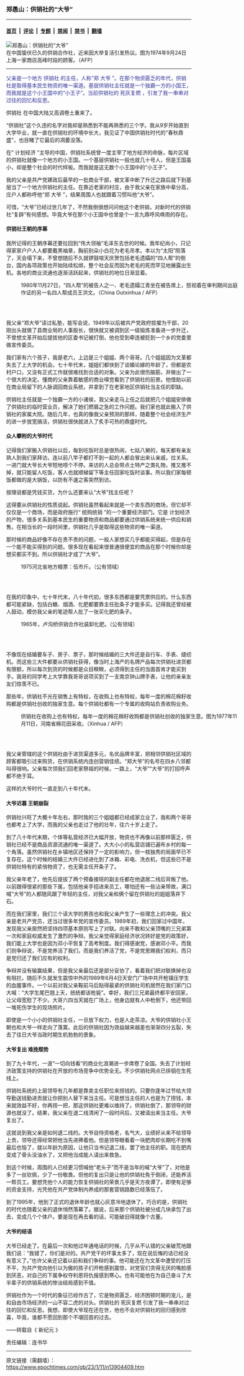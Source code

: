 ### 郑愚山：供销社的“大爷”

---

#### [首页](../../../..?n13904409) &nbsp;|&nbsp; [评论](../../../../../epoch-comment?n13904409) &nbsp;|&nbsp; [专题](../../../../../epoch-special?n13904409) &nbsp;|&nbsp; [禁闻](../../../../../epoch-news?n13904409) &nbsp;|&nbsp; [禁书](../../../../../books?n13904409) &nbsp;|&nbsp; [翻墙](https://github.com/gfw-breaker/nogfw/blob/master/README.md?n13904409)


<div><img alt="郑愚山：供销社的“大爷”" class="attachment-djy_600_400 size-djy_600_400 wp-post-image" src="https://i.epochtimes.com/assets/uploads/2023/01/id13904413-000_1AY0J1-600x400.jpg"/>
<div class="caption">
 在中国蛰伏已久的供销合作社，近来因大举复活引发热议。图为1974年9月24日上海一家商店高峰时段的顾客。（AFP）
</div></div><hr/><div class="post_content" id="artbody" itemprop="articleBody">
 <!-- article content begin -->
 <p>
  <span style="color: #333399;">
   父亲是一个地方
   <ok href="https://www.epochtimes.com/gb/tag/%E4%BE%9B%E9%94%80%E7%A4%BE.html">
    供销社
   </ok>
   的主任，人称“郑
   <ok href="https://www.epochtimes.com/gb/tag/%E5%A4%A7%E7%88%B7.html">
    大爷
   </ok>
   ”。在那个物资匮乏的年代，供销社是取得基本民生物资的唯一渠道。基层供销社主任就是一个独霸一方的小国王，而我就是这个小王国中的“小王子”。当前供销社的
   <ok href="https://www.epochtimes.com/gb/tag/%E6%AD%BB%E7%81%B0%E5%A4%8D%E7%87%83.html">
    死灰复燃
   </ok>
   ，引发了我一串串对过往的回忆和反思。
  </span>
 </p>
 <p>
  <ok href="https://www.epochtimes.com/gb/tag/%E4%BE%9B%E9%94%80%E7%A4%BE.html">
   供销社
  </ok>
  在中国大陆又高调卷土重来了。
 </p>
 <p>
  “供销社”这个久违的名字对我却是熟悉到不能再熟悉的三个字。我从9岁开始直到大学毕业，就一直在供销社的环境中长大，我见证了中国供销社时代的“春秋鼎盛”，也目睹了它最后的凋萎没落。
 </p>
 <p>
  在“
  <ok href="https://www.epochtimes.com/gb/tag/%E8%AE%A1%E5%88%92%E7%BB%8F%E6%B5%8E.html">
   计划经济
  </ok>
  ”主导的中国，供销社系统曾一度主宰了地方经济的命脉，每片区域的供销社就像一个地方的小王国。一个基层供销社一般也就几十号人，但是王国虽小，却是整个社会的时代样板。而我就是这无数个小王国中的“小王子”。
 </p>
 <p>
  我的父亲是共产党建政后最早的一批商业干部，被文革中断了升迁之路后就下到基层当了一个地方供销社的主任。在靠近老家的村庄，由于我父亲在家族中辈分高，庄户人都称呼他“郑
  <ok href="https://www.epochtimes.com/gb/tag/%E5%A4%A7%E7%88%B7.html">
   大爷
  </ok>
  ”，结果周围人也就跟着习惯叫他“大爷”。
 </p>
 <p>
  可惜，“大爷”已经过世几年了，不然我倒很想问问他这个老供销，对新时代的供销社“复辟”有何感想。毕竟大爷在那个小王国中也曾是个一言九鼎呼风唤雨的存在。
 </p>
 <h4>
  供销社王朝的序幕
 </h4>
 <p>
  我所记得的王朝序幕还要拉回到“伟大领袖”毛泽东去世的时候。我年纪尚小，只记得家家户户人人都要戴黑袖章，胸前别朵小白花为老毛吊孝。本以为“太阳”陨落了，天会塌下来，不曾想随后不久就锣鼓喧天庆贺包括老毛遗孀的“四人帮”的倒台，国内各项政策也开始陆续松绑，整个社会反而因为老毛的死而罕见地展露出生机。各地的商业流通也逐渐活跃起来，供销社的地位日渐显着。
 </p>
 <figure aria-describedby="caption-attachment-13904415" class="wp-caption alignnone" id="attachment_13904415" style="width: 600px">
  <ok href="https://i.epochtimes.com/assets/uploads/2023/01/id13904415-000_ARP1494335-e1673423573776.jpg" target="_blank">
   <img alt="" class="size-large wp-image-13904415" src="https://i.epochtimes.com/assets/uploads/2023/01/id13904415-000_ARP1494335-600x339.jpg"/>
  </ok>
  <br/><figcaption class="wp-caption-text" id="caption-attachment-13904415">
   1980年11月27日，“四人帮”的被告人之一、老毛遗孀江青坐在被告席上，怒视着在审判期间出庭作证的另一名四人帮成员王洪文。（China Outxinhua / AFP）
  </figcaption><br/>
 </figure><br/>
 <p>
  我父亲“郑大爷”读过私塾，能写会说，1949年以后被共产党政府拔擢为干部，20刚出头就做了县商业局的人事股长，很快就又被调到区一级锻炼准备进一步升迁，不曾想文革开始后提拔他的区委书记被打倒，他也受到牵连被贬到一个乡的党委里做宣传委员。
 </p>
 <p>
  我们家有六个孩子，我是老六，上边是三个姐姐、两个哥哥。几个姐姐因为文革都失去了上大学的机会。七十年代末，姐姐们都快到了谈婚论嫁的年龄了，但都是农村户口，又没有正式工作就很难找到合适的对象。父亲为此很伤脑筋，并做出了一个很大的决定。懂商的父亲靠着敏感的商业嗅觉看到了供销社的前景。他借助以前在商业局留下的人脉调回商业系统，并拿到了在老家地区供销社当主任的职缺。
 </p>
 <p>
  供销社主任就是一个独霸一方的小诸侯，我父亲走马上任之后就把几个姐姐安排做了供销社的临时营业员，解决了她们燃眉之急的工作问题。我们家也就此搬入了供销社的家属大院。随后几年，也真的像我父亲预测的那样，随着整个社会经济生产的进一步放宽搞活，供销社很快就进入了炙手可热的鼎盛时代。
 </p>
 <h4>
  众人攀附的大爷时代
 </h4>
 <p>
  记得我们家搬入供销社以后，每到吃饭时总是很热闹，七姑八舅的，每天都有亲友熟人到我们家拜访。连以前八竿子都打不到一起的人都会冒出来认亲戚，拉关系。一进门就大爷长大爷短地唠个不停。来访的人总会带点土特产之类礼物，推又推不掉，就只能留人吃饭，客人也就顺梯留下等主任回家吃饭时谈事。所以我们家每顿饭都做的是大锅饭，以防有不速之客突然到访。
 </p>
 <p>
  按理说都是凭钱买货，为什么还要来认“大爷”找主任呢？
 </p>
 <p>
  这得要从供销社的性质说起。供销社虽然看起来就是一个卖东西的商场，但它却不仅仅是一个商场，而是政府施行“
  <ok href="https://www.epochtimes.com/gb/tag/%E7%BB%9F%E8%B4%AD%E7%BB%9F%E9%94%80.html">
   统购统销
  </ok>
  ”的一个重要经济部门。它是
  <ok href="https://www.epochtimes.com/gb/tag/%E8%AE%A1%E5%88%92%E7%BB%8F%E6%B5%8E.html">
   计划经济
  </ok>
  的产物，很多关系到基本民生的重要物资和商品都要通过供销系统来统一供应和销售。在相当长的一段时间里，供销社几乎是取得这些物资的唯一渠道。
 </p>
 <p>
  那时候的商品好像不存在贵不贵的问题，一般人家想买几乎都能买得起，但是存在一个能不能买得到的问题。很多现在看起来很普通很便宜的商品在那个时候你却是想买都买不到。所以供销社才成了“大爷”。
 </p>
 <figure aria-describedby="caption-attachment-13904417" class="wp-caption alignnone" id="attachment_13904417" style="width: 600px">
  <ok href="https://i.epochtimes.com/assets/uploads/2023/01/id13904417-1975-e1673423715677.jpg" target="_blank">
   <img alt="" class="size-large wp-image-13904417" src="https://i.epochtimes.com/assets/uploads/2023/01/id13904417-1975-600x507.jpg"/>
  </ok>
  <br/><figcaption class="wp-caption-text" id="caption-attachment-13904417">
   1975河北省地方粮票：伍市斤。（公有领域）
  </figcaption><br/>
 </figure><br/>
 <p>
  在我的印象中，七十年代末，八十年代初，很多东西都是要凭票供应的。什么东西都可能紧缺，包括白糖、烟酒、化肥都要靠主任批条子才能多买。记得我还曾经被人鼓动，模仿我父亲的笔迹帮人批了一张买化肥的条子。
 </p>
 <figure aria-describedby="caption-attachment-13904419" class="wp-caption alignnone" id="attachment_13904419" style="width: 600px">
  <ok href="https://i.epochtimes.com/assets/uploads/2023/01/id13904419-1965-5.jpg" target="_blank">
   <img alt="" class="size-large wp-image-13904419" src="https://i.epochtimes.com/assets/uploads/2023/01/id13904419-1965-5-600x452.jpg"/>
  </ok>
  <br/><figcaption class="wp-caption-text" id="caption-attachment-13904419">
   1965年，卢沟桥供销合作社装卸化肥。（公有领域）
  </figcaption><br/>
 </figure><br/>
 <p>
  不像现在结婚要车子、房子、票子，那时候结婚的三大件还是自行车、手表、缝纫机。而这些三大件都要从供销社获得，像当时上海产的名牌产品每次供销社进货都有限额，所以每次到货的时候都是众目睽睽，必须得到主任的当面首肯才能买到手。我哥的同学考上大学靠我哥哥说项买到了一支南京钟山牌手表，让他的亲亲友友们惊羡不已。
 </p>
 <p>
  那些年，供销社不光在销售上有特权，在收购上也有特权，每年一度的棉花棉籽收购都是供销社创收的独家生意。每个供销社都有一个专属的收购站负责收购业务。
 </p>
 <figure aria-describedby="caption-attachment-13904422" class="wp-caption alignnone" id="attachment_13904422" style="width: 600px">
  <ok href="https://i.epochtimes.com/assets/uploads/2023/01/id13904422-p21_000_1AY0I7-e1673423912923.jpg" target="_blank">
   <img alt="" class="size-large wp-image-13904422" src="https://i.epochtimes.com/assets/uploads/2023/01/id13904422-p21_000_1AY0I7-600x446.jpg"/>
  </ok>
  <br/><figcaption class="wp-caption-text" id="caption-attachment-13904422">
   供销社在收购上也有特权，每年一度的棉花棉籽收购都是供销社创收的独家生意。图为1977年11月11日，河南省棉花田采收。（Xinhua / AFP）
  </figcaption><br/>
 </figure><br/>
 <p>
  我父亲管辖的这个供销社由于进货渠道多元，名优品牌丰富，把相邻供销社区域的顾客都吸引过来购货，在供销系统内连创营销佳绩。“郑大爷”的名号在四乡八邻都叫得很响。父亲每次领我们回老家祭祖的时候，一路上，“大爷”“大爷”的打招呼声都不绝于耳。
 </p>
 <p>
  这样的大爷时代一直走到八十年代末。
 </p>
 <h4>
  大爷迟暮 王朝崩裂
 </h4>
 <p>
  供销社兴旺了大概十年左右，那时我的三个姐姐都已经成家立业了，我和两个哥哥也都考上了大学，而我的父亲也走过了他的壮年，往六十岁上走了。
 </p>
 <p>
  到了八十年代末期，个体等私营经济已大幅开放，物资也不再像以前那样匮乏，供销社已经不是商品资源流通的唯一渠道了。大大小小的私营店铺已遍布乡村的每一个角落。虽然供销社在乡镇地区还保持了一定的影响力，但一枝独秀的局面早已不复存在。这个时候的结婚三大件已经进化到了冰箱、彩电、洗衣机，但这些已不是供销社特有的紧俏物资了，也无需主任开条子了。
 </p>
 <p>
  我父亲年老了，他先后提拔了两个预备接班的副主任都在他退居二线后背叛了他。以前跟得很紧的那些下属，包括他亲手招进来员工，哪怕还有一些沾亲带故，满口喊“大爷”的人都随风跟了年轻的主任，对我父亲和俩个留在供销社的姐姐落井下石。
 </p>
 <p>
  而在我们家里，我们三个读大学的男孩也和我父亲产生了一些理念上的冲突。我父亲是老共产党员，还当过很多年党的宣传委员。1989年初，我们回家过中国年，发现我父亲居然把坚持四项基本原则写上了对联。向来不敢和父亲顶嘴的三兄弟第一次和家庭权威发生了激烈的争辩。我父亲觉得家庭经济状况转好是党的政策好，我们能上大学也是因为邓小平恢复了高考制度。我们得感谢党，感谢邓小平。而我们则争辩说，不是党养活了我们，而是我们养活了党，不是党恩赐我们权利，而只是党归还了我们应有的权利。
 </p>
 <p>
  争辩并没有输赢结果，但是我父亲最后还是部分妥协了，看着我们把对联换掉也没有阻拦。随后不久就发生震惊中外的1989年6月4日天安门广场中共开枪镇压学生的血腥事件。一个以前对我父亲鞍前马后贴得最紧的供销社司机居然在我们家门口大喊：“大学生尾巴翘上天，统统都该枪毙”。幸好，我们三兄弟最终都平安回家，让父母宽慰了不少。大哥六四当天就在广场上，他身边就有人中枪倒下，他还带回一堆死伤学生的现场照片。
 </p>
 <p>
  即使是一个小小的供销社主任，一旦放下权力，也是人走茶凉。大爷的供销社小王朝也和大爷一样走向了落寞。此后的供销社因为效益越来越差也渐渐四分五裂，失去了往日大爷当政时期生机勃勃的景象。
 </p>
 <h4>
  大爷复出 难挽颓势
 </h4>
 <p>
  到了九十年代，一波“一切向钱看”的商业化浪潮进一步席卷了全国。失去了计划经济政策支持的供销社在开放的市场竞争中优势全无。不少供销社网点已徘徊在生死线上。
 </p>
 <p>
  供销社系统的上层领导有几年都是靠卖主任职位来捞钱的。只要你逢年过节给大领导勤送钱勤进贡就让你把别人替下来当主任。可是想当主任的人也是为了捞钱，本来就效益不好，你再捞一把，那这供销社更难以维持了。供销社倒了，那领导的财源也就没了。结果，我父亲在退二线清闲了一段时间后，又被请出来当主任。大爷复出了。
 </p>
 <p>
  这就说到我父亲是如何退二线的。大爷自恃资格老，名气大，业绩好从来不给领导上贡，领导还得经常把他当先进捧着他。但是领导眼看着一块肥肉却长期吃不到嘴最后也恼了，就以年龄为原因，让他只当书记退二线，罢了他主任的职。现在肥肉变成了骨头没油水了，又把他当成能人请出来救急。
 </p>
 <p>
  到这个时候，周围的人已经更习惯喊他“老头子”而不是当年的喊“大爷”了，对他是多了一丝钦佩，少了一份敬畏。但他的复出只是让他的供销社免于倒闭，还能养活一帮员工。要想凭他个人的能力恢复供销社的荣景几乎是天方夜谭了。即使有足够的资金支持，光凭他在共产党体制内养成的那套营销路数已经落伍了。
 </p>
 <p>
  到了1995年，他到了正式的退休年龄也就心灰意冷地退休了。巧合的是，供销社的时代也随着父亲的退休悄然落幕了。据说，后来那个供销社被分成几块承包了出去，变成几个个体户。要是现在再去看的话，可能破旧得就像个古董。
 </p>
 <h4>
  大爷的结语
 </h4>
 <p>
  大爷已经走了。在最后一次和他过年通电话的时候，几乎从不认错的父亲破荒地跟我们说：“我错了，你们是对的。共产党干的坏事太多了，现在说后悔的话已经没有意义了。”也许父亲还记着以前和我们争辩的事。他可能还在为文革中遭受的打压不平，为共产党向他引以为傲的孩子们开枪感到震惊，对党官们贪得无厌的嘴脸感到厌恶，对自己的下属争权夺利恩将仇报感到寒心。也有可能他在为自己奋斗了大半辈子的供销系统的惨淡结局感到不值。
 </p>
 <p>
  供销社作为一个时代的象征已经作古了，它是物资匮乏、经济困顿时期的宠儿，是和自由市场经济的一山不容二虎的对头。供销社的
  <ok href="https://www.epochtimes.com/gb/tag/%E6%AD%BB%E7%81%B0%E5%A4%8D%E7%87%83.html">
   死灰复燃
  </ok>
  引发了我一串串对过往的回忆和反思。我想，即使大爷现在还在世，他也不会对供销社的回归感到欣喜，毕竟，谁都不愿回到那个不堪回首的过去。
 </p>
 <p>
  ——转载自《
  <ok href="https://www.epochweekly.com/b5/701/25836.htm">
   新纪元
  </ok>
  》
 </p>
 <p>
  责任编辑：连书华
 </p>
 <!-- article content end -->
 <div id="below_article_ad">
 </div>
</div>


---

原文链接（需翻墙）：https://www.epochtimes.com/gb/23/1/11/n13904409.htm